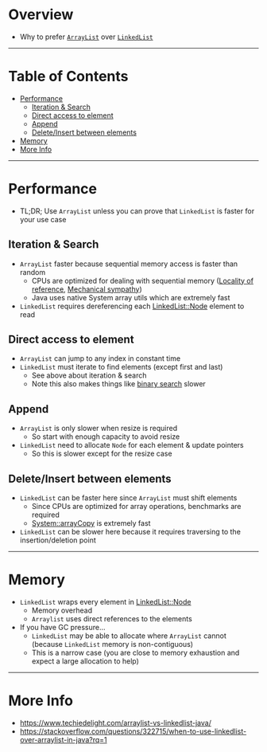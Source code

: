 # Overview
- Why to prefer [`ArrayList`](https://docs.oracle.com/en/java/javase/11/docs/api/java.base/java/util/ArrayList.html) over [`LinkedList`](https://docs.oracle.com/en/java/javase/11/docs/api/java.base/java/util/LinkedList.html)


--------
# Table of Contents
- [Performance](#performance)
  * [Iteration & Search](#iteration--search)
  * [Direct access to element](#direct-access-to-element)
  * [Append](#append)
  * [Delete/Insert between elements](#deleteinsert-between-elements)
- [Memory](#memory)
- [More Info](#more-info)


--------
# Performance
- TL;DR; Use `ArrayList` unless you can prove that `LinkedList` is faster for your use case

## Iteration & Search
- `ArrayList` faster because sequential memory access is faster than random
  - CPUs are optimized for dealing with sequential memory ([Locality of reference](https://en.wikipedia.org/wiki/Locality_of_reference#:~:text=In%20computer%20science%2C%20locality%20of,a%20short%20period%20of%20time.&text=Temporal%20locality%20refers%20to%20the,a%20relatively%20small%20time%20duration.), [Mechanical sympathy](https://dzone.com/articles/mechanical-sympathy))
  - Java uses native System array utils which are extremely fast
- `LinkedList` requires dereferencing each [LinkedList::Node](TODO) element to read


## Direct access to element
- `ArrayList` can jump to any index in constant time
- `LinkedList` must iterate to find elements (except first and last)
  - See above about iteration & search
  - Note this also makes things like [binary search](https://docs.oracle.com/en/java/javase/11/docs/api/java.base/java/util/Arrays.html#binarySearch(byte%5B%5D,byte)) slower
  
## Append
- `ArrayList` is only slower when resize is required
  - So start with enough capacity to avoid resize
- `LinkedList` need to allocate `Node` for each element & update pointers
  - So this is slower except for the resize case


## Delete/Insert between elements
- `LinkedList` can be faster here since `ArrayList` must shift elements
  - Since CPUs are optimized for array operations, benchmarks are required
  - [System::arrayCopy](https://docs.oracle.com/en/java/javase/11/docs/api/java.base/java/lang/System.html#arraycopy(java.lang.Object,int,java.lang.Object,int,int)) is extremely fast
- `LinkedList` can be slower here because it requires traversing to the insertion/deletion point

  
--------
# Memory
- `LinkedList` wraps every element in [LinkedList::Node](TODO)
    - Memory overhead
    - `Arraylist` uses direct references to the elements
- If you have GC pressure...
  - `LinkedList` may be able to allocate where `ArrayList` cannot (because `LinkedList` memory is non-contiguous)
  - This is a narrow case (you are close to memory exhaustion and expect a large allocation to help)


--------
# More Info
- https://www.techiedelight.com/arraylist-vs-linkedlist-java/
- https://stackoverflow.com/questions/322715/when-to-use-linkedlist-over-arraylist-in-java?rq=1
